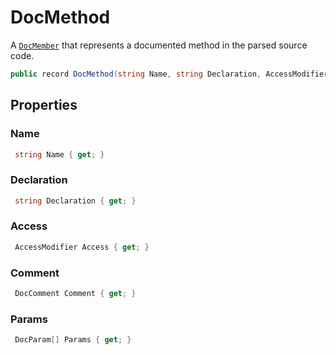 # DocMethod
A [`DocMember`](./DocMember.md) that represents a documented method in the parsed source code.

```cs
public record DocMethod(string Name, string Declaration, AccessModifier Access, DocComment Comment, DocParam[] Params) : DocMember(Name, Declaration, Access, Comment)
```

## Properties
### Name
```cs
 string Name { get; }
```

### Declaration
```cs
 string Declaration { get; }
```

### Access
```cs
 AccessModifier Access { get; }
```

### Comment
```cs
 DocComment Comment { get; }
```

### Params
```cs
 DocParam[] Params { get; }
```

